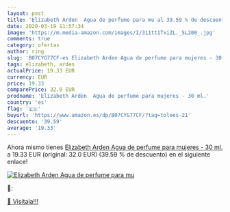 ```yaml
---
layout: post
title: 'Elizabeth Arden  Agua de perfume para mu al 39.59 % de descuento'
date: 2020-03-19 11:57:34
image: 'https://m.media-amazon.com/images/I/311tt1TxiZL._SL200_.jpg'
comments: true
category: ofertas
author: ring
slug: 'B07CYG77CF-es Elizabeth Arden Agua de perfume para mujeres - 30 ml.'
tags: elizabeth, arden
actualPrice: 19.33 EUR
currency: EUR
price: 19.33
comparePrice: 32.0 EUR
prodname: 'Elizabeth Arden  Agua de perfume para mujeres - 30 ml.'
country: 'es'
flag: '🇪🇸'
buyurl: 'https://www.amazon.es/dp/B07CYG77CF/?tag=tolees-21'
descuento: '39.59'
average: '19.33'
---
```


Ahora mismo tienes [Elizabeth Arden  Agua de perfume para mujeres - 30 ml.](https://www.amazon.es/dp/B07CYG77CF/?tag=tolees-21) a 19.33 EUR (original: 32.0 EUR) (39.59 %  de descuento) en el siguiente enlace!

[![Elizabeth Arden  Agua de perfume para mu](https://m.media-amazon.com/images/I/311tt1TxiZL._SL200_.jpg)](https://www.amazon.es/dp/B07CYG77CF/?tag=tolees-21)

🔎:


[🛒 Visítala!!!](https://www.amazon.es/dp/B07CYG77CF/?tag=tolees-21)
